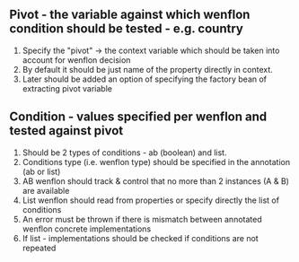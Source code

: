 ## Pivot - the variable against which wenflon condition should be tested - e.g. country
1. Specify the "pivot" -> the context variable which should be taken into account for wenflon decision
2. By default it should be just name of the property directly in context.
3. Later should be added an option of specifying the factory bean of extracting pivot variable 


## Condition - values specified per wenflon and tested against pivot
1. Should be 2 types of conditions - ab (boolean) and list.
2. Conditions type (i.e. wenflon type) should be specified in the annotation (ab or list)
3. AB wenflon should track & control that no more than 2 instances (A & B) are available
4. List wenflon should read from properties or specify directly the list of conditions
5. An error must be thrown if there is mismatch between annotated wenflon concrete implementations
6. If list - implementations should be checked if conditions are not repeated